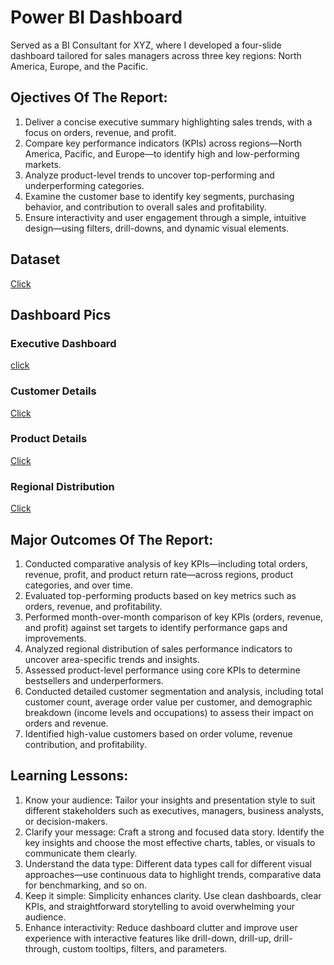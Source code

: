 # Power BI Dashboard  
Served as a BI Consultant for XYZ, where I developed a four-slide dashboard tailored for sales managers across three key regions: North America, Europe, and the Pacific.
## Ojectives Of The Report:
1. Deliver a concise executive summary highlighting sales trends, with a focus on orders, revenue, and profit.
2. Compare key performance indicators (KPIs) across regions—North America, Pacific, and Europe—to identify high and low-performing markets.
3. Analyze product-level trends to uncover top-performing and underperforming categories.
4. Examine the customer base to identify key segments, purchasing behavior, and contribution to overall sales and profitability.
5. Ensure interactivity and user engagement through a simple, intuitive design—using filters, drill-downs, and dynamic visual elements.
## Dataset
<a href="https://github.com/utkarshdatawhiz993/Sql-Project-/blob/main/Raw_Dataset.zip">Click</a>
## Dashboard Pics
### Executive Dashboard
<a href="https://github.com/utkarshdatawhiz993/Sql-Project-/blob/main/Executive%20Dashboard.png">click</a>
### Customer Details
<a href="https://github.com/utkarshdatawhiz993/Sql-Project-/blob/main/Customer%20Details.png">Click</a>
### Product Details
<a href="https://github.com/utkarshdatawhiz993/Sql-Project-/blob/main/Product%20Details.png">Click</a>
### Regional Distribution
<a href="https://github.com/utkarshdatawhiz993/Sql-Project-/blob/main/Regional%20Distribution.png">Click</a>


## Major Outcomes Of The Report:
1. Conducted comparative analysis of key KPIs—including total orders, revenue, profit, and product return rate—across regions, product categories, and over time.
2. Evaluated top-performing products based on key metrics such as orders, revenue, and profitability.
3. Performed month-over-month comparison of key KPIs (orders, revenue, and profit) against set targets to identify performance gaps and improvements.
4. Analyzed regional distribution of sales performance indicators to uncover area-specific trends and insights.
5. Assessed product-level performance using core KPIs to determine bestsellers and underperformers.
6. Conducted detailed customer segmentation and analysis, including total customer count, average order value per customer, and demographic breakdown (income levels and occupations) to assess their impact on orders and revenue.
7. Identified high-value customers based on order volume, revenue contribution, and profitability.

## Learning Lessons:
1. Know your audience: Tailor your insights and presentation style to suit different stakeholders such as executives, managers, business analysts, or decision-makers.
2. Clarify your message: Craft a strong and focused data story. Identify the key insights and choose the most effective charts, tables, or visuals to communicate them clearly.
3. Understand the data type: Different data types call for different visual approaches—use continuous data to highlight trends, comparative data for benchmarking, and so on.
4. Keep it simple: Simplicity enhances clarity. Use clean dashboards, clear KPIs, and straightforward storytelling to avoid overwhelming your audience.
5. Enhance interactivity: Reduce dashboard clutter and improve user experience with interactive features like drill-down, drill-up, drill-through, custom tooltips, filters, and parameters.

 
